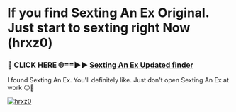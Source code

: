# If you find Sexting An Ex Original. Just start to sexting right Now (hrxz0)

<h3>🔴 CLICK HERE 🌐==►► <a href="https://tinyurl.com/2s32jyrn" rel="nofollow">Sexting An Ex Updated finder</a></h3>

I found Sexting An Ex. You'll definitely like. Just don't open Sexting An Ex at work 😉💬

[![hrxz0](https://i.imgur.com/sZc9xG4.jpeg)](https://tinyurl.com/2s32jyrn)
